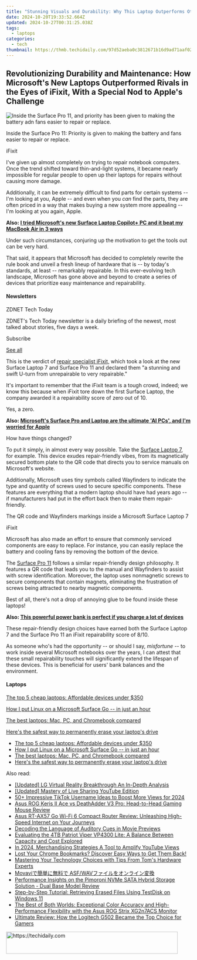 ```yaml
---
title: "Stunning Visuals and Durability: Why This Laptop Outperforms Others in Longevity & Aesthetics"
date: 2024-10-20T19:33:52.664Z
updated: 2024-10-27T00:31:25.038Z
tags:
  - laptops
categories:
  - tech
thumbnail: https://thmb.techidaily.com/97d52aeba0c3812671b16d9ad71aaf02069e7e610c93642b0ee7efd4388d9316.jpg
---
```


## Revolutionizing Durability and Maintenance: How Microsoft's New Laptops Outperformed Rivals in the Eyes of iFixit, With a Special Nod to Apple's Challenge

![Inside the Surface Pro 11, and priority has been given to making the battery adn fans easier to repair or replace.](https://www.zdnet.com/a/img/resize/e63db06159785a787b7fa8a5ad0cea79156b7a26/2024/06/25/f24dc02c-a233-4db3-842f-9c1be15784ba/2024-06-25-20-54-01.jpg?auto=webp&width=1280)

Inside the Surface Pro 11: Priority is given to making the battery and fans easier to repair or replace.

iFixit

I've given up almost completely on trying to repair notebook computers. Once the trend shifted toward thin-and-light systems, it became nearly impossible for regular people to open up their laptops for repairs without causing more damage. 

Additionally, it can be extremely difficult to find parts for certain systems -- I'm looking at you, Apple -- and even when you _can_ find the parts, they are often priced in a way that makes buying a new system more appealing -- I'm looking at you again, Apple.

**Also: [I tried Microsoft's new Surface Laptop Copilot+ PC and it beat my MacBook Air in 3 ways](https://www.zdnet.com/article/i-tried-microsofts-new-surface-laptop-copilot-pc-and-it-beat-my-macbook-air-in-3-ways/)**

Under such circumstances, conjuring up the motivation to get the tools out can be very hard.

That said, it appears that Microsoft has decided to completely rewrite the rule book and unveil a fresh lineup of hardware that is -- by today's standards, at least -- remarkably repairable. In this ever-evolving tech landscape, Microsoft has gone above and beyond to create a series of devices that prioritize easy maintenance and repairability.

#### Newsletters

ZDNET Tech Today

ZDNET's Tech Today newsletter is a daily briefing of the newest, most talked about stories, five days a week.

 Subscribe

[See all](https://www.zdnet.com/newsletters/)

This is the verdict of [repair specialist iFixit,](https://www.ifixit.com/News/96998/from-0-10-to-8-10-microsoft-puts-repair-front-and-center) which took a look at the new Surface Laptop 7 and Surface Pro 11 and declared them "a stunning and swift U-turn from unrepairable to very repairable."

It's important to remember that the iFixit team is a tough crowd, indeed; we know this because when iFixit tore down the first Surface Laptop, the company awarded it a repairability score of zero out of 10.

Yes, a zero.

**Also: [Microsoft's Surface Pro and Laptop are the ultimate 'AI PCs', and I'm worried for Apple](https://www.zdnet.com/article/microsofts-surface-pro-and-laptop-are-the-ultimate-ai-pcs-and-im-worried-for-apple/)**

How have things changed?

To put it simply, in almost every way possible. Take the [Surface Laptop 7](https://www.microsoft.com/en-us/surface/devices/surface-laptop-7th-edition), for example. This device exudes repair-friendly vibes, from its magnetically secured bottom plate to the QR code that directs you to service manuals on Microsoft's website.

Additionally, Microsoft uses tiny symbols called Wayfinders to indicate the type and quantity of screws used to secure specific components. These features are everything that a modern laptop should have had years ago -- if manufacturers had put in the effort back then to make them repair-friendly.

The QR code and Wayfinders markings inside a Microsoft Surface Laptop 7

iFixit

Microsoft has also made an effort to ensure that commonly serviced components are easy to replace. For instance, you can easily replace the battery and cooling fans by removing the bottom of the device.

The [Surface Pro 11](https://www.microsoft.com/en-us/surface/devices/surface-pro-11th-edition) follows a similar repair-friendly design philosophy. It features a QR code that leads you to the manual and Wayfinders to assist with screw identification. Moreover, the laptop uses nonmagnetic screws to secure components that contain magnets, eliminating the frustration of screws being attracted to nearby magnetic components.

Best of all, there's not a drop of annoying glue to be found inside these laptops!

**Also: [This powerful power bank is perfect if you charge a lot of devices](https://www.zdnet.com/home-and-office/this-powerful-power-bank-is-perfect-if-you-charge-a-lot-of-devices/)**

These repair-friendly design choices have earned both the Surface Laptop 7 and the Surface Pro 11 an iFixit repairability score of 8/10.

As someone who's had the opportunity -- or should I say, _misfortune_ \-- to work inside several Microsoft notebooks over the years, I can attest that these small repairability touches will significantly extend the lifespan of these devices. This is beneficial for users' bank balances and the environment.

#### Laptops

[The top 5 cheap laptops: Affordable devices under $350](https://www.zdnet.com/article/best-cheap-laptop/ "The top 5 cheap laptops: Affordable devices under $350")

[How I put Linux on a Microsoft Surface Go -- in just an hour](https://www.zdnet.com/article/how-i-put-linux-on-a-microsoft-surface-go-in-just-an-hour/ "How I put Linux on a Microsoft Surface Go -- in just an hour")

[The best laptops: Mac, PC, and Chromebook compared](https://www.zdnet.com/article/best-laptop/ "The best laptops: Mac, PC, and Chromebook compared")

[Here's the safest way to permanently erase your laptop's drive](https://www.zdnet.com/article/wiping-a-windows-laptop-heres-the-safest-way-to-erase-your-personal-data-for-free/ "Here's the safest way to permanently erase your laptop's drive")

* [The top 5 cheap laptops: Affordable devices under $350](https://www.zdnet.com/article/best-cheap-laptop/ "The top 5 cheap laptops: Affordable devices under $350")
* [How I put Linux on a Microsoft Surface Go -- in just an hour](https://www.zdnet.com/article/how-i-put-linux-on-a-microsoft-surface-go-in-just-an-hour/ "How I put Linux on a Microsoft Surface Go -- in just an hour")
* [The best laptops: Mac, PC, and Chromebook compared](https://www.zdnet.com/article/best-laptop/ "The best laptops: Mac, PC, and Chromebook compared")
* [Here's the safest way to permanently erase your laptop's drive](https://www.zdnet.com/article/wiping-a-windows-laptop-heres-the-safest-way-to-erase-your-personal-data-for-free/ "Here's the safest way to permanently erase your laptop's drive")

<ins class="adsbygoogle"
     style="display:block"
     data-ad-format="autorelaxed"
     data-ad-client="ca-pub-7571918770474297"
     data-ad-slot="1223367746"></ins>

<ins class="adsbygoogle"
     style="display:block"
     data-ad-client="ca-pub-7571918770474297"
     data-ad-slot="8358498916"
     data-ad-format="auto"
     data-full-width-responsive="true"></ins>

<span class="atpl-alsoreadstyle">Also read:</span>
<div><ul>
<li><a href="https://some-guidance.techidaily.com/updated-lg-virtual-reality-breakthrough-an-in-depth-analysis/"><u>[Updated] LG Virtual Reality Breakthrough An In-Depth Analysis</u></a></li>
<li><a href="https://facebook-record-videos.techidaily.com/updated-mastery-of-live-sharing-youtube-edition/"><u>[Updated] Mastery of Live Sharing YouTube Edition</u></a></li>
<li><a href="https://tiktok-clips.techidaily.com/50plus-impressive-tiktok-username-ideas-to-boost-more-views-for-2024/"><u>50+ Impressive TikTok Username Ideas to Boost More Views for 2024</u></a></li>
<li><a href="https://hardware-reviews.techidaily.com/asus-rog-keris-ii-ace-vs-deathadder-v3-pro-head-to-head-gaming-mouse-review/"><u>Asus ROG Keris II Ace vs DeathAdder V3 Pro: Head-to-Head Gaming Mouse Review</u></a></li>
<li><a href="https://hardware-reviews.techidaily.com/asus-rt-ax57-go-wi-fi-6-compact-router-review-unleashing-high-speed-internet-on-your-journeys/"><u>Asus RT-AX57 Go Wi-Fi 6 Compact Router Review: Unleashing High-Speed Internet on Your Journeys</u></a></li>
<li><a href="https://extra-lessons.techidaily.com/decoding-the-language-of-auditory-cues-in-movie-previews/"><u>Decoding the Language of Auditory Cues in Movie Previews</u></a></li>
<li><a href="https://hardware-reviews.techidaily.com/evaluating-the-4tb-patriot-viper-vp4300-lite-a-balance-between-capacity-and-cost-explored/"><u>Evaluating the 4TB Patriot Viper VP4300 Lite: A Balance Between Capacity and Cost Explored</u></a></li>
<li><a href="https://youtube-zero.techidaily.com/24-merchandising-strategies-a-tool-to-amplify-youtube-views/"><u>In 2024, Merchandising Strategies A Tool to Amplify YouTube Views</u></a></li>
<li><a href="https://discover-amazing.techidaily.com/lost-your-chrome-bookmarks-discover-easy-ways-to-get-them-back/"><u>Lost Your Chrome Bookmarks? Discover Easy Ways to Get Them Back!</u></a></li>
<li><a href="https://hardware-reviews.techidaily.com/mastering-your-technology-choices-with-tips-from-toms-hardware-experts/"><u>Mastering Your Technology Choices with Tips From Tom's Hardware Experts</u></a></li>
<li><a href="https://tech-revival.techidaily.com/movavi-asfwav/"><u>Movaviで簡単に無料で ASF/WAVファイルをオンライン変換</u></a></li>
<li><a href="https://hardware-reviews.techidaily.com/performance-insights-on-the-pimoroni-nvme-sata-hybrid-storage-solution-dual-base-model-review/"><u>Performance Insights on the Pimoroni NVMe SATA Hybrid Storage Solution - Dual Base Model Review</u></a></li>
<li><a href="https://fox-making.techidaily.com/step-by-step-tutorial-retrieving-erased-files-using-testdisk-on-windows-11/"><u>Step-by-Step Tutorial: Retrieving Erased Files Using TestDisk on Windows 11</u></a></li>
<li><a href="https://hardware-reviews.techidaily.com/the-best-of-both-worlds-exceptional-color-accuracy-and-high-performance-flexibility-with-the-asus-rog-strix-xg2n7acs-monitor/"><u>The Best of Both Worlds: Exceptional Color Accuracy and High-Performance Flexibility with the Asus ROG Strix XG2n7ACS Monitor</u></a></li>
<li><a href="https://hardware-help.techidaily.com/ultimate-review-how-the-logitech-g502-became-the-top-choice-for-gamers/"><u>Ultimate Review: How the Logitech G502 Became the Top Choice for Gamers</u></a></li>
</ul></div>

<!-- affiliate ads begin -->
<a href="https://aligracehair.sjv.io/c/5597632/2135404/19272" target="_top" id="2135404">
  <img src="//a.impactradius-go.com/display-ad/19272-2135404" border="0" alt="https://techidaily.com" width="468" height="60"/>
</a>
<img height="0" width="0" src="https://aligracehair.sjv.io/i/5597632/2135404/19272" style="position:absolute;visibility:hidden;" border="0" />
<!-- affiliate ads end -->

